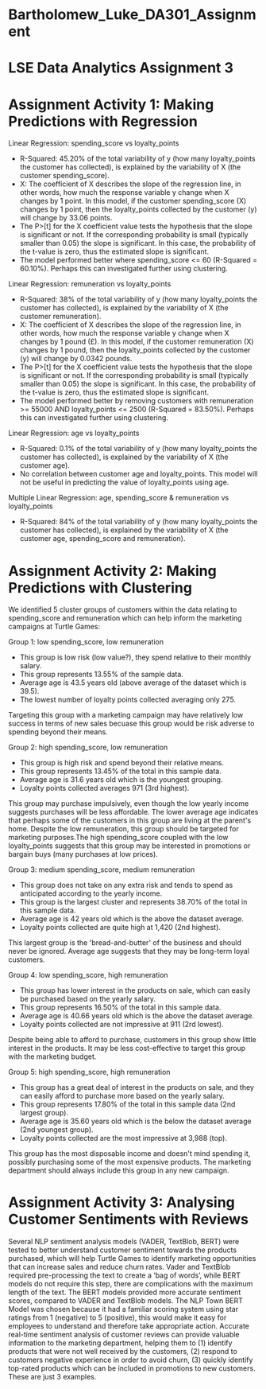 # Bartholomew_Luke_DA301_Assignment
LSE Data Analytics Assignment 3
===========================================================================
# Assignment Activity 1: Making Predictions with Regression

Linear Regression: spending_score vs loyalty_points
- R-Squared: 45.20% of the total variability of y (how many loyalty_points the customer has collected), is explained by the variability of X (the customer spending_score).
- X: The coefficient of X describes the slope of the regression line, in other words, how much the response variable y change when X changes by 1 point. In this model, if the customer spending_score (X) changes by 1 point, then the loyalty_points collected by the customer (y) will change by 33.06 points. 
- The P>[t] for the X coefficient value tests the hypothesis that the slope is significant or not. If the corresponding probability is small (typically smaller than 0.05) the slope is significant. In this case, the probability of the t-value is zero, thus the estimated slope is significant.
- The model performed better where spending_score <= 60 (R-Squared = 60.10%). Perhaps this can investigated further using clustering.

Linear Regression: remuneration vs loyalty_points
- R-Squared: 38% of the total variability of y (how many loyalty_points the customer has collected), is explained by the variability of X (the customer remuneration).
- X: The coefficient of X describes the slope of the regression line, in other words, how much the response variable y change when X changes by 1 pound (£). In this model, if the customer remuneration (X) changes by 1 pound, then the loyalty_points collected by the customer (y) will change by 0.0342 pounds. 
- The P>[t] for the X coefficient value tests the hypothesis that the slope is significant or not. If the corresponding probability is small (typically smaller than 0.05) the slope is significant. In this case, the probability of the t-value is zero, thus the estimated slope is significant.
- The model performed better by removing customers with remuneration >= 55000 AND loyalty_points <= 2500 (R-Squared = 83.50%). Perhaps this can investigated further using clustering.

Linear Regression: age vs loyalty_points
- R-Squared: 0.1% of the total variability of y (how many loyalty_points the customer has collected), is explained by the variability of X (the customer age).
- No correlation between customer age and loyalty_points. This model will not be useful in predicting the value of loyalty_points using age.

Multiple Linear Regression: age, spending_score & remuneration vs loyalty_points
- R-Squared: 84% of the total variability of y (how many loyalty_points the customer has collected), is explained by the variability of X (the customer age, spending_score and remuneration).

# Assignment Activity 2: Making Predictions with Clustering

We identified 5 cluster groups of customers within the data relating to spending_score and remuneration which can help inform the marketing campaigns at Turtle Games:

Group 1: low spending_score, low remuneration
- This group is low risk (low value?), they spend relative to their monthly salary.
- This group represents 13.55% of the sample data.
- Average age is 43.5 years old (above average of the dataset which is 39.5). 
- The lowest number of loyalty points collected averaging only 275.

Targeting this group with a marketing campaign may have relatively low success in terms of new sales becuase this group would be risk adverse to spending beyond their means. 


Group 2: high spending_score, low remuneration
- This group is high risk and spend beyond their relative means.
- This group represents 13.45% of the total in this sample data.
- Average age is 31.6 years old which is the youngest grouping.
- Loyalty points collected averages 971 (3rd highest).

This group may purchase impulsively, even though the low yearly income suggests purchases will be less affordable. The lower average age indicates that perhaps some of the customers in this group are living at the parent's home. Despite the low remuneration, this group should be targeted for marketing purposes.The high spending_score coupled with the low loyalty_points suggests that this group may be interested in promotions or bargain buys (many purchases at low prices).


Group 3: medium spending_score, medium remuneration
- This group does not take on any extra risk and tends to spend as anticipated according to the yearly income.
- This group is the largest cluster and represents 38.70% of the total in this sample data.
- Average age is 42 years old which is the above the dataset average.
- Loyalty points collected are quite high at 1,420 (2nd highest).

This largest group is the 'bread-and-butter' of the business and should never be ignored. Average age suggests that they may be long-term loyal customers.


Group 4: low spending_score, high remuneration
- This group has lower interest in the products on sale, which can easily be purchased based on the yearly salary.
- This group represents 16.50% of the total in this sample data.
- Average age is 40.66 years old which is the above the dataset average.
- Loyalty points collected are not impressive at 911 (2rd lowest).

Despite being able to afford to purchase, customers in this group show little interest in the products. It may be less cost-effective to target this group with the marketing budget.
    

Group 5: high spending_score, high remuneration
- This group has a great deal of interest in the products on sale, and they can easily afford to purchase more based on the yearly salary.
- This group represents 17.80% of the total in this sample data (2nd largest group).
- Average age is 35.60 years old which is the below the dataset average (2nd youngest group).
- Loyalty points collected are the most impressive at 3,988 (top).
    
This group has the most disposable income and doesn't mind spending it, possibly purchasing some of the most expensive products. The marketing department should always include this group in any new campaign.

# Assignment Activity 3: Analysing Customer Sentiments with Reviews

Several NLP sentiment analysis models (VADER, TextBlob, BERT) were tested to better understand customer sentiment towards the products purchased, which will help Turtle Games to identify marketing opportunities that can increase sales and reduce churn rates. Vader and TextBlob required pre-processing the text to create a ‘bag of words’, while BERT models do not require this step, there are complications with the maximum length of the text. The BERT models provided more accurate sentiment scores, compared to VADER and TextBlob models. The NLP Town BERT Model was chosen because it had a familiar scoring system using star ratings from 1 (negative) to 5 (positive), this would make it easy for employees to understand and therefore take appropriate action. Accurate real-time sentiment analysis of customer reviews can provide valuable information to the marketing department, helping them to (1) identify products that were not well received by the customers, (2) respond to customers negative experience in order to avoid churn, (3) quickly identify top-rated products which can be included in promotions to new customers. These are just 3 examples.
